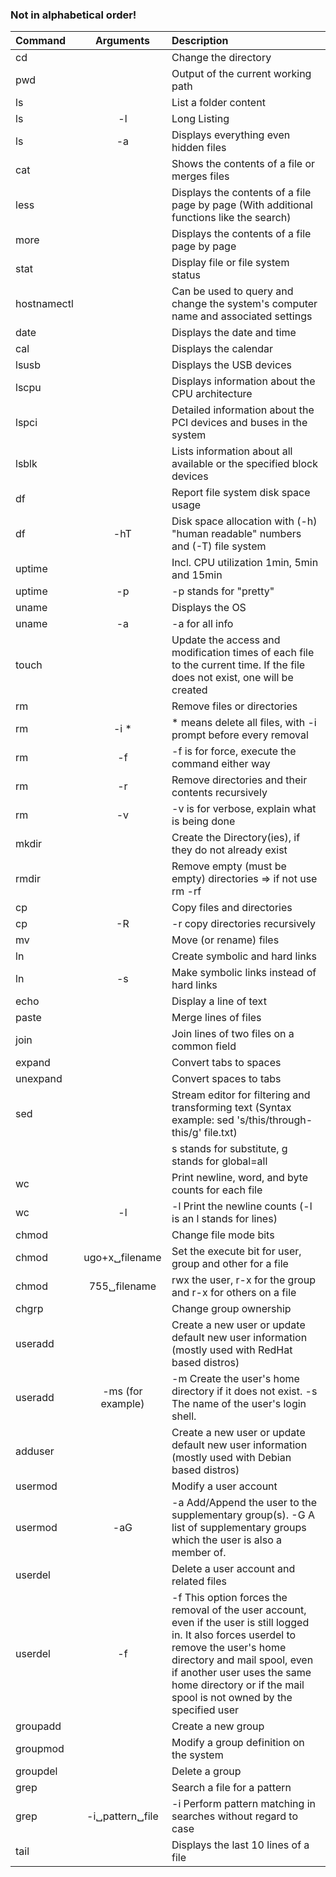 ### Not in alphabetical order!

| Command | Arguments | Description |
| :---         |     :---:      |          :--- |
| cd   |        | Change the directory |
| pwd     |       | Output of the current working path      |
| ls     |       | List a folder content      |
| ls     |   -l    | Long Listing    |
| ls     |   -a    | Displays everything even hidden files     |
| cat    |         | Shows the contents of a file or merges files |
| less    |         | Displays the contents of a file page by page (With additional functions like the search)  |
| more    |         | Displays the contents of a file page by page |
| stat    |         | Display file or file system status |
| hostnamectl    |         | Can be used to query and change the system's computer name and associated settings |
| date    |         | Displays the date and time |
| cal    |         | Displays the calendar |
| lsusb    |         | Displays the USB devices |
| lscpu    |         | Displays information about the CPU architecture |
| lspci    |         | Detailed information about the PCI devices and buses in the system |
| lsblk    |         | Lists information about all available or the specified block devices |
| df    |         |  Report file system disk space usage |
| df    |   -hT      |  Disk space allocation with (-h) "human readable" numbers and (-T) file system |
| uptime    |        |  Incl. CPU utilization 1min, 5min and 15min |
| uptime    |    -p    |  -p stands for "pretty" |
| uname    |        |  Displays the OS |
| uname    |    -a    |  -a for all info |
| touch    |        |  Update the access and modification times of each file to the current time. If the file does not exist, one will be created |
| rm    |        |  Remove files or directories |
| rm    |   -i *     |  * means delete all files, with -i prompt before every removal |
| rm    |    -f    | -f is for force, execute the command either way |
| rm    |    -r    |  Remove directories and their contents recursively |
| rm    |    -v    | -v is for verbose, explain what is being done |
| mkdir |          | Create the Directory(ies), if they do not already exist |
| rmdir |          | Remove empty (must be empty) directories => if not use rm -rf |
| cp    |          | Copy files and directories |
| cp    |    -R    | -r copy directories recursively |
| mv    |          | Move (or rename) files |
| ln    |          | Create symbolic and hard links |
| ln    |     -s   | Make symbolic links instead of hard links |
| echo  |          | Display a line of text |
| paste  |          | Merge lines of files |
| join  |          | Join lines of two files on a common field |
| expand  |          | Convert tabs to spaces |
| unexpand  |          | Convert spaces to tabs |
| sed  |          | Stream editor for filtering and transforming text (Syntax example: sed 's/this/through-this/g' file.txt) |
|      |          | s stands for substitute, g stands for global=all |
|  wc   |          | Print newline, word, and byte counts for each file |
|  wc   |    -l      | -l Print the newline counts (-l is an l stands for lines) |
|  chmod   |          | Change file mode bits |
|  chmod   |    ugo+x␣filename       | Set the execute bit for user, group and other for a file  |
|  chmod   |    755␣filename      | rwx the user, r-x for the group and r-x for others on a file  |
|  chgrp   |          | Change group ownership |
|  useradd   |          | Create a new user or update default new user information (mostly used with RedHat based distros) |
|  useradd   |   -ms (for example)       | -m Create the user's home directory if it does not exist. -s The name of the user's login shell. |
|  adduser   |          | Create a new user or update default new user information (mostly used with Debian based distros) |
|  usermod   |          | Modify a user account |
|  usermod   |     -aG     | -a  Add/Append the user to the supplementary group(s). -G A list of supplementary groups which the user is also a member of.|
|  userdel   |          | Delete a user account and related files |
|  userdel   |     -f    | -f This option forces the removal of the user account, even if the user is still logged in. It also forces userdel to remove the user's home directory and mail spool, even if another user uses the same home directory or if the mail spool is not owned by the specified user |
|  groupadd   |          | Create a new group |
|  groupmod   |          | Modify a group definition on the system |
|  groupdel   |          | Delete a group |
|  grep   |          | Search a file for a pattern |
|  grep   |    -i␣pattern␣file      | -i Perform pattern matching in searches without regard to case 
|  tail   |          | Displays the last 10 lines of a file |
